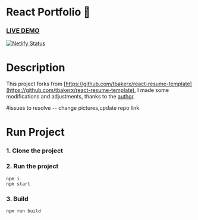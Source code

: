 # React Portfolio :page_with_curl:

### [LIVE DEMO](https://portfolio-vimal.netlify.app/)

[![Netlify Status](https://api.netlify.com/api/v1/badges/ad639023-7c41-4b35-9a23-e7fbc314ffbc/deploy-status)](https://app.netlify.com/sites/portfolio-vimal/deploys)
# Description
This project forks from [https://github.com/tbakerx/react-resume-template](https://github.com/tbakerx/react-resume-template), I made some modifications and adjustments, thanks to the [author](https://github.com/tbakerx).

#issues to resolve -- change pictures,update repo link


# Run Project
### 1. Clone the project

### 2. Run the project
```shell
npm i
npm start
```

### 3. Build
```shell
npm run build
```
